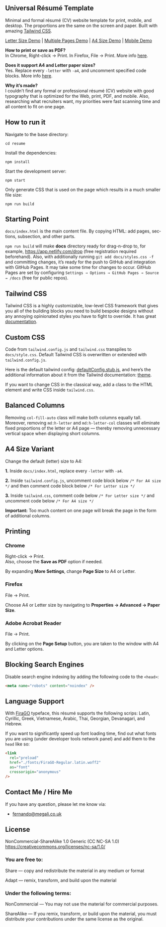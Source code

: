 ## Universal Résumé Template

Minimal and formal résumé (CV) website template for print, mobile, and desktop. The proportions are the same on the screen and paper. Built with amazing [Tailwind CSS](https://tailwindcss.com/).

[Letter Size Demo](https://universal-resume.netlify.com/) | [Multiple Pages Demo](https://universal-resume-pages.netlify.com/) | [A4 Size Demo](https://universal-resume-a4.netlify.com/) | [Mobile Demo](https://www.responsinator.com/?url=https%3A%2F%2Funiversal-resume-pages.netlify.com%2F)

**How to print or save as PDF?**  
In Chrome, Right-click → Print. In Firefox, File → Print. More info [here](#printing).

**Does it support A4 and Letter paper sizes?**  
Yes. Replace every `-letter` with `-a4`, and uncomment specified code blocks. More info [here](#a4-size-variant).

**Why it’s made?**  
I couldn’t find any formal or professional résumé (CV) website with good typography that is optimized for the Web, print, PDF, and mobile. Also, researching what recruiters want, my priorities were fast scanning time and all content to fit on one page.

## How to run it

Navigate to the base directory:

```
cd resume
```

Install the dependencies:

```
npm install
```

Start the development server:

```
npm start
```

Only generate CSS that is used on the page which results in a much smaller file size:

```
npm run build
```

## Starting Point

`docs/index.html` is the main content file. By copying HTML: add pages, sec­tions, subsection, and other parts.

`npm run build` will make **docs** directory ready for drag-n-drop to, for example, https://app.netlify.com/drop (free registration required beforehand). Also, with additionally running `git add docs/styles.css -f` and committing changes, it’s ready for the push to GitHub and integration with GitHub Pages. It may take some time for changes to occur. GitHub Pages are set by configuring `Settings → Options → GitHub Pages → Source → /docs` (free for public repos).

## Tailwind CSS

Tailwind CSS is a highly customizable, low-level CSS framework that gives you all of the building blocks you need to build bespoke designs without any annoying opinionated styles you have to fight to override. It has great [documentation](https://tailwindcss.com/docs/installation).

## Custom CSS

Code from `tailwind.config.js` and `tailwind.css` transpiles to `docs/style.css`. Default Tailwind CSS is overwritten or extended with `tailwind.config.js`.

Here is the default tailwind config: [defaultConfig.stub.js](https://github.com/tailwindcss/tailwindcss/blob/master/stubs/defaultConfig.stub.js), and here’s the additional information about it from the Tailwind documentation: [theme](https://tailwindcss.com/docs/theme/#app).

If you want to change CSS in the classical way, add a class to the HTML element and write CSS inside `tailwind.css`.

## Balanced Columns

Removing `col-fill-auto` class will make both columns equally tall. Moreover, removing `md:h-letter` and `md:h-letter-col` classes will eliminate fixed proportions of the letter or A4 page — thereby removing unnecessary vertical space when displaying short columns.

## A4 Size Variant

Change the default (letter) size to A4:

**1.** Inside `docs/index.html`, replace every `-letter` with `-a4`.

**2.** Inside `tailwind.config.js`, uncomment code block below `/* For A4 size */` and then comment code block below `/* For Letter size */`

**3.** Inside `tailwind.css`, comment code below `/* For Letter size */` and uncomment code below `/* For A4 size */`

**Important:** Too much content on one page will break the page in the form of additional columns.

## Printing

### Chrome

Right-click → Print.  
Also, choose the **Save as PDF** option if needed.

By expanding **More Settings**, change **Page Size** to A4 or Letter.

### Firefox

File → Print.

Choose A4 or Letter size by navigating to **Properties → Advanced → Paper Size**.

### Adobe Acrobat Reader

File → Print.

By clicking on the **Page Setup** button, you are taken to the window with A4 and Letter options.

## Blocking Search Engines

Disable search engine indexing by adding the following code to the `<head>`:

```html
<meta name="robots" content="noindex" />
```

## Language Support

With [FiraGO](https://github.com/bBoxType/FiraGO) typeface, this résumé supports the following scrips: Latin, Cyrillic, Greek, Vietnamese, Arabic, Thai, Georgian, Devanagari, and Hebrew.

If you want to significantly speed up font loading time, find out what fonts you are using (under developer tools network panel) and add them to the `head` like so:

```html
<link
  rel="preload"
  href="./fonts/FiraGO-Regular.latin.woff2"
  as="font"
  crossorigin="anonymous"
/>
```

## Contact Me / Hire Me

If you have any question, please let me know via:

- fernando@megali.co.uk

## License

NonCommercial-ShareAlike 1.0 Generic (CC NC-SA 1.0)  
https://creativecommons.org/licenses/nc-sa/1.0/

### You are free to:

Share — copy and redistribute the material in any medium or format

Adapt — remix, transform, and build upon the material

### Under the following terms:

NonCommercial — You may not use the material for commercial purposes.

ShareAlike — If you remix, transform, or build upon the material, you must distribute your contributions under the same license as the original.
